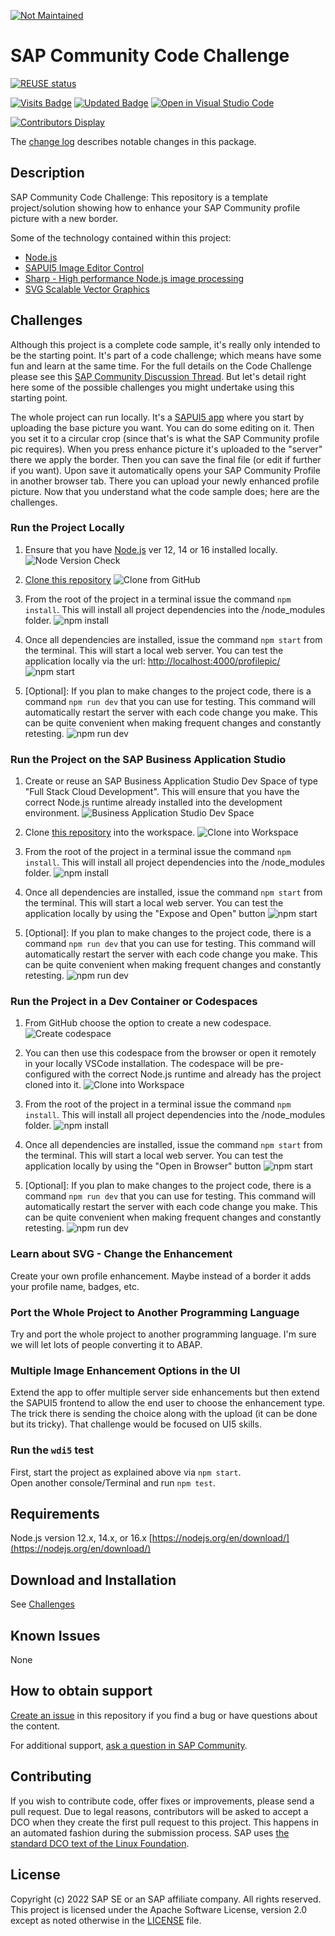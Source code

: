 [![Not Maintained](https://img.shields.io/badge/Maintenance%20Level-Not%20Maintained-yellow.svg)](https://gist.github.com/cheerfulstoic/d107229326a01ff0f333a1d3476e068d)

# SAP Community Code Challenge

[![REUSE status](https://api.reuse.software/badge/github.com/SAP-samples/sap-community-code-challenge)](https://api.reuse.software/info/github.com/SAP-samples/sap-community-code-challenge)


[![Visits Badge](https://badges.pufler.dev/visits/SAP-samples/sap-community-code-challenge)](https://badges.pufler.dev)
[![Updated Badge](https://badges.pufler.dev/updated/SAP-samples/sap-community-code-challenge)](https://badges.pufler.dev)
[![Open in Visual Studio Code](https://open.vscode.dev/badges/open-in-vscode.svg)](https://open.vscode.dev/SAP-samples/sap-community-code-challenge)

[![Contributors Display](https://badges.pufler.dev/contributors/SAP-samples/sap-community-code-challenge?size=50&padding=5&bots=false)](https://badges.pufler.dev)

The [change log](https://github.com/SAP-samples/sap-community-code-challenge/blob/main/CHANGELOG.md) describes notable changes in this package.

## Description

SAP Community Code Challenge: This repository is a template project/solution showing how to enhance your SAP Community profile picture with a new border.

Some of the technology contained within this project:

* [Node.js](https://nodejs.org/en/about/)
* [SAPUI5 Image Editor Control](https://sapui5.hana.ondemand.com/#/entity/sap.suite.ui.commons.imageeditor)
* [Sharp - High performance Node.js image processing](https://github.com/lovell/sharp)
* [SVG Scalable Vector Graphics](https://developer.mozilla.org/en-US/docs/Web/SVG)

## Challenges

Although this project is a complete code sample, it's really only intended to be the starting point. It's part of a code challenge; which means have some fun and learn at the same time.  For the full details on the Code Challenge please see this [SAP Community Discussion Thread](https://groups.community.sap.com/t5/coffee-corner/gh-p/Coffee-Corner). But let's detail right here some of the possible challenges you might undertake using this starting point.

The whole project can run locally. It's a [SAPUI5 app](/profilePic/#profilepic-ui) where you start by uploading the base picture you want.  You can do some editing on it. Then you set it to a circular crop (since that's is what the SAP Community profile pic requires).  When you press enhance picture it's uploaded to the "server" there we apply the border.  Then you can save the final file (or edit if further if you want). Upon save it automatically opens your SAP Community Profile in another browser tab.  There you can upload your newly enhanced profile picture.  Now that you understand what the code sample does; here are the challenges.

### Run the Project Locally

1. Ensure that you have [Node.js](https://nodejs.org/en/about/) ver 12, 14 or 16 installed locally.
    ![Node Version Check](images/node_v_check.png)

2. [Clone this repository](https://github.com/SAP-samples/sap-community-code-challenge.git)
    ![Clone from GitHub](images/clone.png)

3. From the root of the project in a terminal issue the command `npm install`. This will install all project dependencies into the /node_modules folder.
    ![npm install](images/npm_install.png)

4. Once all dependencies are installed, issue the command `npm start` from the terminal. This will start a local web server. You can test the application locally via the url: [http://localhost:4000/profilepic/](http://localhost:4000/profilepic/)
    ![npm start](images/npm_start.png)

5. [Optional]: If you plan to make changes to the project code, there is a command `npm run dev` that you can use for testing. This command will automatically restart the server with each code change you make. This can be quite convenient when making frequent changes and constantly retesting.
    ![npm run dev](images/npm_run_dev.png)

### Run the Project on the SAP Business Application Studio

1. Create or reuse an SAP Business Application Studio Dev Space of type "Full Stack Cloud Development". This will ensure that you have the correct Node.js runtime already installed into the development environment.
    ![Business Application Studio Dev Space](images/bas_dev_space.png)

2. Clone [this repository](https://github.com/SAP-samples/sap-community-code-challenge.git) into the workspace.
    ![Clone into Workspace](images/bas_clone.png)

3. From the root of the project in a terminal issue the command `npm install`. This will install all project dependencies into the /node_modules folder.
    ![npm install](images/bas_npm_install.png)

4. Once all dependencies are installed, issue the command `npm start` from the terminal. This will start a local web server. You can test the application locally by using the "Expose and Open" button
    ![npm start](images/base_npm_run.png)

5. [Optional]: If you plan to make changes to the project code, there is a command `npm run dev` that you can use for testing. This command will automatically restart the server with each code change you make. This can be quite convenient when making frequent changes and constantly retesting.
    ![npm run dev](images/bas_npm_run_dev.png)

### Run the Project in a Dev Container or Codespaces

1. From GitHub choose the option to create a new codespace.
    ![Create codespace](images/cs_create.png)

2. You can then use this codespace from the browser or open it remotely in your locally VSCode installation.  The codespace will be pre-configured with the correct Node.js runtime and already has the project cloned into it.
    ![Clone into Workspace](images/cs_ready.png)

3. From the root of the project in a terminal issue the command `npm install`. This will install all project dependencies into the /node_modules folder.
    ![npm install](images/cs_npm_install.png)

4. Once all dependencies are installed, issue the command `npm start` from the terminal. This will start a local web server. You can test the application locally by using the "Open in Browser" button
    ![npm start](images/cs_npm_run.png)

5. [Optional]: If you plan to make changes to the project code, there is a command `npm run dev` that you can use for testing. This command will automatically restart the server with each code change you make. This can be quite convenient when making frequent changes and constantly retesting.
    ![npm run dev](images/cs_npm_run_dev.png)

### Learn about SVG - Change the Enhancement

Create your own profile enhancement. Maybe instead of a border it adds your profile name, badges, etc.

### Port the Whole Project to Another Programming Language

Try and port the whole project to another programming language. I'm sure we will let lots of people converting it to ABAP.

### Multiple Image Enhancement Options in the UI

Extend the app to offer multiple server side enhancements but then extend the SAPUI5 frontend to allow the end user to choose the enhancement type. The trick there is sending the choice along with the upload (it can be done but its tricky). That challenge would be focused on UI5 skills.

### Run the `wdi5` test

First, start the project as explained above via `npm start`.  
Open another console/Terminal and run `npm test`.  

## Requirements

Node.js version 12.x, 14.x, or 16.x [https://nodejs.org/en/download/](https://nodejs.org/en/download/)

## Download and Installation

See [Challenges](#challenges)

## Known Issues

None

## How to obtain support

[Create an issue](https://github.com/SAP-samples/sap-community-awareness-code-challenge/issues) in this repository if you find a bug or have questions about the content.

For additional support, [ask a question in SAP Community](https://answers.sap.com/questions/ask.html).

## Contributing

If you wish to contribute code, offer fixes or improvements, please send a pull request. Due to legal reasons, contributors will be asked to accept a DCO when they create the first pull request to this project. This happens in an automated fashion during the submission process. SAP uses [the standard DCO text of the Linux Foundation](https://developercertificate.org/).

## License

Copyright (c) 2022 SAP SE or an SAP affiliate company. All rights reserved. This project is licensed under the Apache Software License, version 2.0 except as noted otherwise in the [LICENSE](https://github.com/SAP-samples/sap-community-code-challenge/blob/main/LICENSES/Apache-2.0.txt) file.
